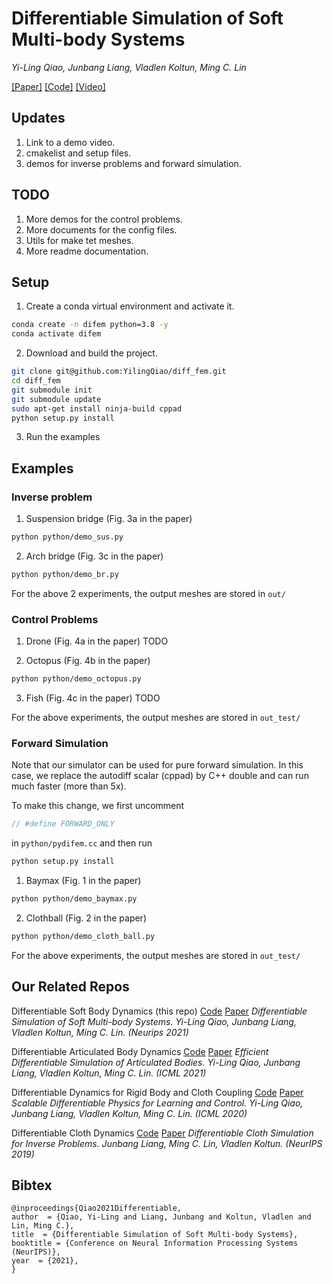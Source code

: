 
# Differentiable Simulation of Soft Multi-body Systems

*Yi-Ling Qiao, Junbang Liang, Vladlen Koltun, Ming C. Lin*

[[Paper]](http://vladlen.info/publications/differentiable-simulation-soft-multi-body-systems/) [[Code]](https://github.com/YilingQiao/diff_fem) [[Video]](https://youtu.be/TPgFM5WxzaU)
## Updates
1. Link to a demo video.
2. cmakelist and setup files.
3. demos for inverse problems and forward simulation.

## TODO
1. More demos for the control problems.
2. More documents for the config files.
3. Utils for make tet meshes.
4. More readme documentation.

## Setup
1. Create a conda virtual environment and activate it.
```bash
conda create -n difem python=3.8 -y
conda activate difem
```

2. Download and build the project.
```bash
git clone git@github.com:YilingQiao/diff_fem.git
cd diff_fem
git submodule init
git submodule update
sudo apt-get install ninja-build cppad
python setup.py install
```
3. Run the examples
## Examples
### Inverse problem
1. Suspension bridge (Fig. 3a in the paper)
```bash
python python/demo_sus.py
```
2. Arch bridge (Fig. 3c in the paper)
```bash
python python/demo_br.py
```

For the above 2 experiments, the output meshes are stored in `out/`
### Control Problems
1. Drone (Fig. 4a in the paper)
TODO

2. Octopus (Fig. 4b in the paper)
```bash
python python/demo_octopus.py
```

3. Fish (Fig. 4c in the paper)
TODO

For the above experiments, the output meshes are stored in `out_test/`
### Forward Simulation
Note that our simulator can be used for pure forward simulation. In this case, we replace the autodiff scalar (cppad) by C++ double and can run much faster (more than 5x).

To make this change, we first uncomment 
```cpp
// #define FORWARD_ONLY
```
in `python/pydifem.cc` and then run 
```bash
python setup.py install
```

1. Baymax (Fig. 1 in the paper)
```bash
python python/demo_baymax.py
```
2. Clothball (Fig. 2 in the paper)
```bash
python python/demo_cloth_ball.py
```

For the above experiments, the output meshes are stored in `out_test/`
## Our Related Repos
Differentiable Soft Body Dynamics (this repo) [Code](https://github.com/YilingQiao/diff_fem) [Paper](http://vladlen.info/publications/differentiable-simulation-soft-multi-body-systems/)
*Differentiable Simulation of Soft Multi-body Systems. Yi-Ling Qiao, Junbang Liang, Vladlen Koltun, Ming C. Lin. (Neurips 2021)*

Differentiable Articulated Body Dynamics [Code](https://github.com/YilingQiao/diffarticulated) [Paper](https://arxiv.org/abs/2109.07719)
*Efficient Differentiable Simulation of Articulated Bodies. Yi-Ling Qiao, Junbang Liang, Vladlen Koltun, Ming C. Lin. (ICML 2021)*

Differentiable Dynamics for Rigid Body and Cloth Coupling [Code](https://github.com/YilingQiao/diffsim) [Paper](https://arxiv.org/abs/2007.02168)
*Scalable Differentiable Physics for Learning and Control. Yi-Ling Qiao, Junbang Liang, Vladlen Koltun, Ming C. Lin. (ICML 2020)*

Differentiable Cloth Dynamics [Code](https://github.com/williamljb/DifferentiableCloth) [Paper](https://www.cs.umd.edu/~liangjb/docs/NIPS2019.pdf)
*Differentiable Cloth Simulation for Inverse Problems. Junbang Liang, Ming C. Lin, Vladlen Koltun. (NeurIPS 2019)*

## Bibtex
```
@inproceedings{Qiao2021Differentiable,
author  = {Qiao, Yi-Ling and Liang, Junbang and Koltun, Vladlen and Lin, Ming C.},
title  = {Differentiable Simulation of Soft Multi-body Systems},
booktitle = {Conference on Neural Information Processing Systems (NeurIPS)},
year  = {2021},
}
```
